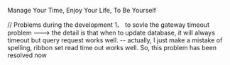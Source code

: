 Manage Your Time, Enjoy Your Life, To Be Yourself

// Problems during the development
1、 to sovle the gateway timeout problem ---> the detail is that when to update database,
it will always timeout but query request works well.
-- actually, I just make a mistake of spelling, ribbon set read time out works well. So, this problem has been resolved now

